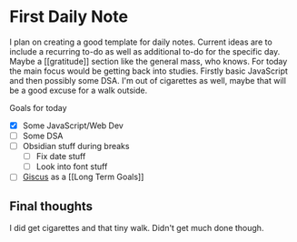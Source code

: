# First Daily Note

I plan on creating a good template for daily notes. Current ideas are to include a recurring to-do as well as additional to-do for the specific day. Maybe a [[gratitude]] section like the general mass, who knows. For today the main focus would be getting back into studies. Firstly basic JavaScript and then possibly some DSA. I'm out of cigarettes as well, maybe that will be a good excuse for a walk outside.

Goals for today
- [x] Some JavaScript/Web Dev
- [ ] Some DSA
- [ ] Obsidian stuff during breaks
	- [ ] Fix date stuff
	- [ ] Look into font stuff
- [ ] [Giscus](../Tools/Giscus.md) as a [[Long Term Goals]]

## Final thoughts

I did get cigarettes and that tiny walk. Didn't get much done though.